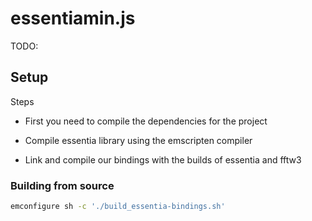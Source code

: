 
# essentiamin.js

TODO: 



## Setup



Steps 

* First you need to compile the dependencies for the project

* Compile essentia library using the emscripten compiler

* Link and compile our bindings with the builds of essentia and fftw3


### Building from source

```bash
emconfigure sh -c './build_essentia-bindings.sh'
```


